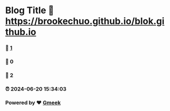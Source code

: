 # Blog Title :link: https://brookechuo.github.io/blok.github.io 
### :page_facing_up: [1](https://brookechuo.github.io/blok.github.io/tag.html) 
### :speech_balloon: 0 
### :hibiscus: 2 
### :alarm_clock: 2024-06-20 15:34:03 
### Powered by :heart: [Gmeek](https://github.com/Meekdai/Gmeek)
